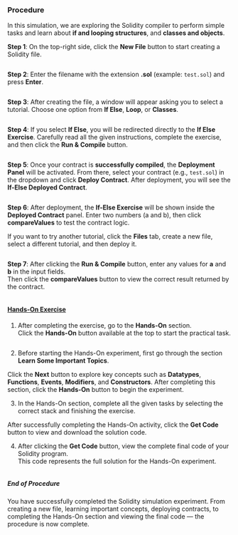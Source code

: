 ### Procedure
In this simulation, we are exploring the Solidity compiler to perform simple tasks and learn about 
**if and looping structures**, and **classes and objects**.

**Step 1**: On the top-right side, click the **New File** button to start creating a Solidity file.  
<div><img src="images/step1new.png" alt=""></div>

**Step 2**: Enter the filename with the extension **.sol** (example: `test.sol`) and press **Enter**.  
<div><img src="images/step2entername.png" alt=""></div>

**Step 3**: After creating the file, a window will appear asking you to select a tutorial. Choose one option from **If Else**, **Loop**, or **Classes**.  
<div><img src="images/step3select.png" alt=""></div>

**Step 4**: If you select **If Else**, you will be redirected directly to the **If Else Exercise**. Carefully read all the given instructions, complete the exercise, and then click the **Run & Compile** button.  
<div><img src="images/step4deploy.png" alt=""></div>

**Step 5**: Once your contract is **successfully compiled**, the **Deployment Panel** will be activated. From there, select your contract (e.g., `test.sol`) in the dropdown and click **Deploy Contract**. After deployment, you will see the **If-Else Deployed Contract**.  
<div><img src="images/step5deploycontract.png" alt=""></div>

**Step 6**: After deployment, the **If-Else Exercise** will be shown inside the **Deployed Contract** panel. Enter two numbers (a and b), then click **compareValues** to test the contract logic.  

If you want to try another tutorial, click the **Files** tab, create a new file, select a different tutorial, and then deploy it.  
<div><img src="images/step6compare.png" alt=""></div>

**Step 7**: After clicking the **Run & Compile** button, enter any values for **a** and **b** in the input fields.  
Then click the **compareValues** button to view the correct result returned by the contract.  
<div><img src="images/step8result.png" alt=""></div>



<u><h4>Hands-On Exercise</h4></u>

1. After completing the exercise, go to the <b>Hands-On</b> section.  
Click the <b>Hands-On</b> button available at the top to start the practical task.  
<div><img src="images/step9handson.png" alt=""></div>

2. Before starting the Hands-On experiment, first go through the section <b>Learn Some Important Topics</b>.
<div><img src="images/step10handsontest.png" alt=""></div>  
Click the <b>Next</b> button to explore key concepts such as <b>Datatypes</b>, <b>Functions</b>, <b>Events</b>, <b>Modifiers</b>, and <b>Constructors</b>.  
After completing this section, click the <b>Hands-On</b> button to begin the experiment.  
<div><img src="images/step10.1.png" alt=""></div>

3. In the Hands-On section, complete all the given tasks by selecting the correct stack and finishing the exercise.  
<div><img src="images/step11handsonselect.png" alt=""></div>
After successfully completing the Hands-On activity, click the <b>Get Code</b> button to view and download the solution code.  
<div><img src="images/step12handsonfinal.png" alt=""></div>

4. After clicking the <b>Get Code</b> button, view the complete final code of your Solidity program.  
This code represents the full solution for the Hands-On experiment.  
<div><img src="images/step13final.png" alt=""></div>


<h5>End of Procedure</h5>
<p>You have successfully completed the Solidity simulation experiment.  
From creating a new file, learning important concepts, deploying contracts, to completing the Hands-On section and viewing the final code — the procedure is now complete.</p>
